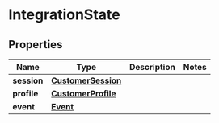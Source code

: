 
# IntegrationState

## Properties
Name | Type | Description | Notes
------------ | ------------- | ------------- | -------------
**session** | [**CustomerSession**](CustomerSession.md) |  | 
**profile** | [**CustomerProfile**](CustomerProfile.md) |  | 
**event** | [**Event**](Event.md) |  | 



